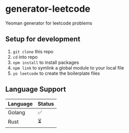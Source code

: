 # generator-leetcode
Yeoman generator for leetcode problems

## Setup for development
1. `git clone` this repo
2. `cd` into repo
3. `npm install` to install packages
4. `npm link` to symlink a global module to your local file
5. `yo leetcode` to create the boilerplate files


## Language Support
| Language | Status |
|----|-----|
| Golang | :white_check_mark: |
| Rust | :hourglass_flowing_sand: |
